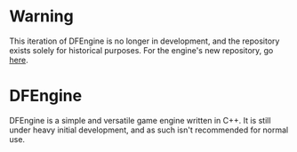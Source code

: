 # Warning #
This iteration of DFEngine is no longer in development, and the repository exists solely for historical purposes. For the engine's new repository, go [here](http://github.com/DF458/DFEngine).

# DFEngine #
DFEngine is a simple and versatile game engine written in C++. It is still under heavy initial development, and as such isn't recommended for normal use.
